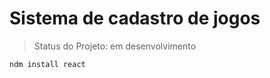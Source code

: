 <h1>Sistema de cadastro de jogos</h1>

> Status do Projeto: em desenvolvimento

```
ndm install react
```
